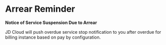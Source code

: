 # Arrear Reminder

**Notice of Service Suspension Due to Arrear**

JD Cloud will push overdue service stop notification to you after overdue for billing instance based on pay by configuration.


